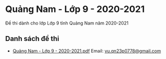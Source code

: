 # Quảng Nam - Lớp 9 - 2020-2021

Đề thi dành cho lớp Lớp 9 tỉnh Quảng Nam năm 2020-2021

## Danh sách đề thi

- [Quảng Nam - Lớp 9 - 2020-2021.pdf](Quảng%20Nam%20-%20Lớp%209%20-%202020-2021.pdf)
Email: vu.qn23p0778@gmail.com

